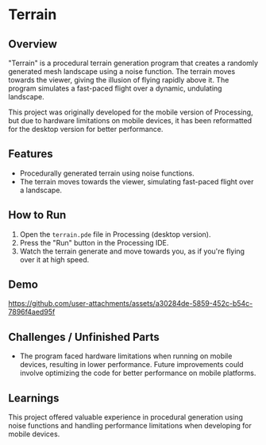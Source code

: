 # Terrain

## Overview
"Terrain" is a procedural terrain generation program that creates a randomly generated mesh landscape using a noise function. The terrain moves towards the viewer, giving the illusion of flying rapidly above it. The program simulates a fast-paced flight over a dynamic, undulating landscape.

This project was originally developed for the mobile version of Processing, but due to hardware limitations on mobile devices, it has been reformatted for the desktop version for better performance.

## Features
- Procedurally generated terrain using noise functions.
- The terrain moves towards the viewer, simulating fast-paced flight over a landscape.

## How to Run
1. Open the `terrain.pde` file in Processing (desktop version).
2. Press the "Run" button in the Processing IDE.
3. Watch the terrain generate and move towards you, as if you're flying over it at high speed.

## Demo
https://github.com/user-attachments/assets/a30284de-5859-452c-b54c-7896f4aed95f



## Challenges / Unfinished Parts
- The program faced hardware limitations when running on mobile devices, resulting in lower performance. Future improvements could involve optimizing the code for better performance on mobile platforms.

## Learnings
This project offered valuable experience in procedural generation using noise functions and handling performance limitations when developing for mobile devices.

